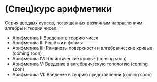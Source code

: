 # (Спец)курс арифметики

Серия вводных курсов, посвященных различным направлениям алгебры и теории чисел.

* [Арифметика I: Введение в теорию чисел](/A-I/README.md)
* Арифметика II: Решётки и формы
* Арифметика III: Римановы поверхности и алгебраические кривые (coming soon)
* Арифметика IV: Эллиптические кривые (coming soon)
* Арифметика V: Введение в алгебраическую топологию (coming soon)
* Арифметика VI: Введение в теорию представлений (coming soon)

